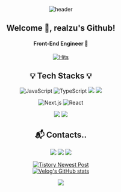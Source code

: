 <div align="center">
  
  ![header](https://capsule-render.vercel.app/api?type=waving&color=gradient&height=200&section=header&text=Hyunju%20Jin💖&fontSize=60)

  ## Welcome 🤗, realzu's Github!
  
  #### Front-End Engineer 🚀
    
  [![Hits](https://hits.seeyoufarm.com/api/count/incr/badge.svg?url=https%3A%2F%2Fgithub.com%2Frealzu%2Fhit-counter&count_bg=%23FFD013&title_bg=%23C05EFF&icon=&icon_color=%23E7E7E7&title=hits&edge_flat=false)](https://hits.seeyoufarm.com)

  ## 💡 Tech Stacks 💡
      
  ![JavaScript](https://img.shields.io/badge/javascript-%23323330.svg?style=for-the-badge&logo=javascript&logoColor=%23F7DF1E)
  ![TypeScript](https://img.shields.io/badge/typescript-%23007ACC.svg?style=for-the-badge&logo=typescript&logoColor=white)
  <img src="https://img.shields.io/badge/html5-E34F26?style=for-the-badge&logo=html5&logoColor=white">
  <img src="https://img.shields.io/badge/css-1572B6?style=for-the-badge&logo=css3&logoColor=white">
  
  ![Next.js](https://img.shields.io/badge/Next.js-%2320232a.svg?style=for-the-badge&logo=Next.js&logoColor=white)
  ![React](https://img.shields.io/badge/react-%2320232a.svg?style=for-the-badge&logo=react&logoColor=%2361DAFB)
    
  <img src="https://img.shields.io/badge/git-F05032?style=for-the-badge&logo=git&logoColor=white">
  <img src="https://img.shields.io/badge/Visual Studio Code-007ACC?style=for-the-badge&logo=Visual Studio Code&logoColor=white">
  
  ## 📬 Contacts..
  
  <a href="https://realzzu.tistory.com/"><img src="https://img.shields.io/badge/Tistory-FC7E0F?style=for-the-badge"></a>
  <a href="https://velog.io/@realzu"><img src="https://img.shields.io/badge/Velog-1DE9B6?style=for-the-badge"></a>
  <a href="mailto:jinhh501@naver.com"><img src="https://img.shields.io/badge/Naver-03C75A?style=for-the-badge&logo=Naver&logoColor=white"></a>

  [![Tistory Newest Post](https://tistory-readme-stats.vercel.app/api?name=realzzu&postId=188)](https://realzzu.tistory.com)
  <br />
  [![Velog's GitHub stats](https://velog-readme-stats.vercel.app/api?name=realzu&tag=회고)](https://velog.io/@realzu/%ED%94%84%EB%A1%9C%EC%A0%9D%ED%8A%B8-%EC%B5%9C%EC%A2%85-%ED%9A%8C%EA%B3%A0-%EB%B0%96%EC%97%90-%EB%B4%90%EB%B4%90)  
  
<p align="center">
  <a href="https://github.com/realzu">
    <img align="center" src="https://github-readme-stats.vercel.app/api/top-langs/?username=realzu&layout=compact&show_icons=true&show_owner=true&hide_title=true&theme=nord&hide=JAVA" />
  </a>
</p>
  
</div>
